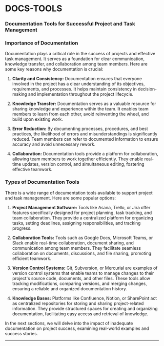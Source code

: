 # DOCS-TOOLS

### Documentation Tools for Successful Project and Task Management

### Importance of Documentation

Documentation plays a critical role in the success of projects and effective task management. It serves as a foundation for clear communication, knowledge transfer, and collaboration among team members. Here are some key reasons why documentation is crucial:

1. **Clarity and Consistency:** Documentation ensures that everyone involved in the project has a clear understanding of its objectives, requirements, and processes. It helps maintain consistency in decision-making and implementation throughout the project lifecycle.

2. **Knowledge Transfer:** Documentation serves as a valuable resource for sharing knowledge and experience within the team. It enables team members to learn from each other, avoid reinventing the wheel, and build upon existing work.

3. **Error Reduction:** By documenting processes, procedures, and best practices, the likelihood of errors and misunderstandings is significantly reduced. Team members can refer to documented information to ensure accuracy and avoid unnecessary rework.

4. **Collaboration:** Documentation tools provide a platform for collaboration, allowing team members to work together efficiently. They enable real-time updates, version control, and simultaneous editing, fostering effective teamwork.

### Types of Documentation Tools

There is a wide range of documentation tools available to support project and task management. Here are some popular options:

1. **Project Management Software:** Tools like Asana, Trello, or Jira offer features specifically designed for project planning, task tracking, and team collaboration. They provide a centralized platform for organizing tasks, setting deadlines, assigning responsibilities, and tracking progress.

2. **Collaboration Tools:** Tools such as Google Docs, Microsoft Teams, or Slack enable real-time collaboration, document sharing, and communication among team members. They facilitate seamless collaboration on documents, discussions, and file sharing, promoting efficient teamwork.

3. **Version Control Systems:** Git, Subversion, or Mercurial are examples of version control systems that enable teams to manage changes to their project's source code, documents, and other files. These tools allow tracking modifications, comparing versions, and merging changes, ensuring a reliable and organized documentation history.

4. **Knowledge Bases:** Platforms like Confluence, Notion, or SharePoint act as centralized repositories for storing and sharing project-related information. They provide structured spaces for creating and organizing documentation, facilitating easy access and retrieval of knowledge.

In the next sections, we will delve into the impact of inadequate documentation on project success, examining real-world examples and success stories.

---
